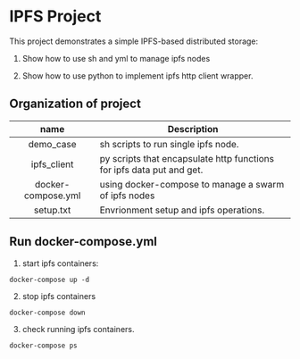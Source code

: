 # IPFS Project

This project demonstrates a simple IPFS-based distributed storage:
1) Show how to use sh and yml to manage ipfs nodes

2) Show how to use python to implement ipfs http client wrapper.


## Organization of project
|   name   | Description |
|:----------:|-------------|
| demo_case | sh scripts to run single ipfs node. |
| ipfs_client | py scripts that encapsulate http functions for ipfs data put and get. |
| docker-compose.yml | using docker-compose to manage a swarm of ipfs nodes |
| setup.txt | Envrionment setup and ipfs operations. |


## Run docker-compose.yml 
1) start ipfs containers:
```shell
docker-compose up -d
```

2) stop ipfs containers
```shell
docker-compose down 	
```

3) check running ipfs containers. 
```shell
docker-compose ps
```